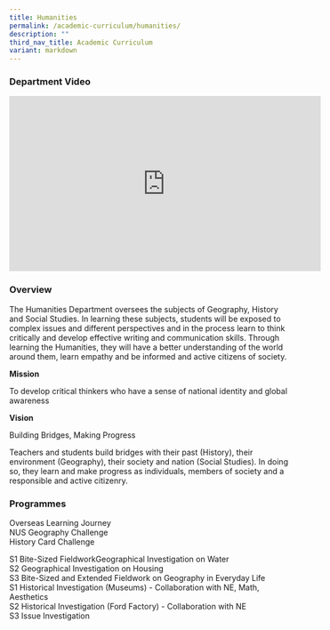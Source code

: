 ```yaml
---
title: Humanities
permalink: /academic-curriculum/humanities/
description: ""
third_nav_title: Academic Curriculum
variant: markdown
---
```

### Department Video 

<div class="bp-youtube">

<iframe width="560" height="315" src="https://www.youtube.com/embed/nZ0QXV9OW_4" title="YouTube video player" frameborder="0" allow="accelerometer; autoplay; clipboard-write; encrypted-media; gyroscope; picture-in-picture" allowfullscreen=""></iframe>

</div>

### Overview

The Humanities Department oversees the subjects of Geography, History and Social Studies. In learning these subjects, students will be exposed to complex issues and different perspectives and in the process learn to think critically and develop effective writing and communication skills. Through learning the Humanities, they will have a better understanding of the world around them, learn empathy and be informed and active citizens of society.

**Mission**

To develop critical thinkers who have a sense of national identity and global awareness

**Vision**

Building Bridges, Making Progress

Teachers and students build bridges with their past (History), their environment (Geography), their society and nation (Social Studies). In doing so, they learn and make progress as individuals, members of society and a responsible and active citizenry. 
 

### Programmes

Overseas Learning Journey <br>
NUS Geography Challenge <br>
History Card Challenge

S1 Bite-Sized FieldworkGeographical Investigation on Water <br>
S2 Geographical Investigation on Housing <br>
S3 Bite-Sized and Extended Fieldwork on Geography in Everyday Life <br>
S1 Historical Investigation (Museums) - Collaboration with NE, Math, Aesthetics <br>
S2 Historical Investigation (Ford Factory) - Collaboration with NE <br>
S3 Issue Investigation <br>
 